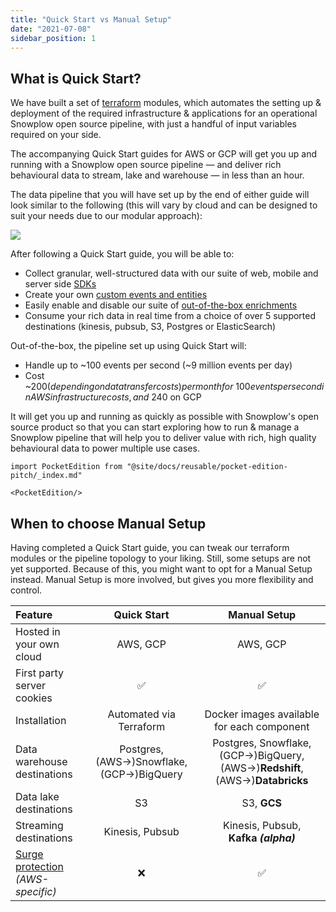 ```yaml
---
title: "Quick Start vs Manual Setup"
date: "2021-07-08"
sidebar_position: 1
---
```


## What is Quick Start?

We have built a set of [terraform](https://www.terraform.io/docs/language/modules/develop/index.html) modules, which automates the setting up & deployment of the required infrastructure & applications for an operational Snowplow open source pipeline, with just a handful of input variables required on your side. 

The accompanying Quick Start guides for AWS or GCP will get you up and running with a Snowplow open source pipeline — and deliver rich behavioural data to stream, lake and warehouse — in less than an hour.

The data pipeline that you will have set up by the end of either guide will look similar to the following (this will vary by cloud and can be designed to suit your needs due to our modular approach):

![](images/image-3.png)

After following a Quick Start guide, you will be able to: 

- Collect granular, well-structured data with our suite of web, mobile and server side [SDKs](/docs/collecting-data/collecting-from-own-applications/index.md)
- Create your own [custom events and entities](/docs/understanding-tracking-design/out-of-the-box-vs-custom-events-and-entities/index.md) 
- Easily enable and disable our suite of [out-of-the-box enrichments](/docs/enriching-your-data/available-enrichments/index.md) 
- Consume your rich data in real time from a choice of over 5 supported destinations (kinesis, pubsub, S3, Postgres or ElasticSearch)

Out-of-the-box, the pipeline set up using Quick Start will: 

- Handle up to ~100 events per second (~9 million events per day)
- Cost ~$200 (depending on data transfer costs) per month for ~100 events per second in AWS infrastructure costs, and ~$240 on GCP

It will get you up and running as quickly as possible with Snowplow's open source product so that you can start exploring how to run & manage a Snowplow pipeline that will help you to deliver value with rich, high quality behavioural data to power multiple use cases.

```mdx-code-block
import PocketEdition from "@site/docs/reusable/pocket-edition-pitch/_index.md"

<PocketEdition/>
```

## When to choose Manual Setup

Having completed a Quick Start guide, you can tweak our terraform modules or the pipeline topology to your liking. Still, some setups are not yet supported. Because of this, you might want to opt for a Manual Setup instead. Manual Setup is more involved, but gives you more flexibility and control.

| Feature | Quick Start | Manual Setup |
|:--|:-:|:-:|
| Hosted in your own cloud | AWS, GCP | AWS, GCP |
| First party server cookies | :white_check_mark: | :white_check_mark: |
| Installation | Automated via Terraform | Docker images available for each component |
| Data warehouse destinations | Postgres, (AWS→)Snowflake, (GCP→)BigQuery | Postgres, Snowflake, (GCP→)BigQuery, (AWS→)**Redshift**, (AWS→)**Databricks** |
| Data lake destinations | S3 | S3, **GCS** |
| Streaming destinations | Kinesis, Pubsub | Kinesis, Pubsub, <nobr>**Kafka _(alpha)_**</nobr> |
| [Surge protection](/docs/getting-started-on-snowplow-open-source/setup-snowplow-on-aws/setup-the-snowplow-collector/set-up-an-sqs-buffer/index.md)<br/>_(AWS-specific)_ | :x: | :white_check_mark: |
